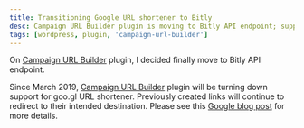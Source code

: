 ```yaml
---
title: Transitioning Google URL shortener to Bitly
desc: Campaign URL Builder plugin is moving to Bitly API endpoint; support for goo.gl URL shortener will be turned down in March 2019. Previously created links will redirect.
tags: [wordpress, plugin, 'campaign-url-builder']
---
```


On [Campaign URL Builder](/blog/wp-plugin-campaign-url-builder/) plugin, I decided finally move to Bitly API endpoint.

Since March 2019, [Campaign URL Builder](/blog/wp-plugin-campaign-url-builder/) plugin will be turning down support for
goo.gl URL shortener. Previously created links will continue to redirect to their intended destination. Please see this
[Google blog post](https://developers.googleblog.com/2018/03/transitioning-google-url-shortener.html) for more details.


